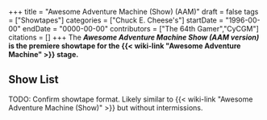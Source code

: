 +++
title = "Awesome Adventure Machine (Show) (AAM)"
draft = false
tags = ["Showtapes"]
categories = ["Chuck E. Cheese's"]
startDate = "1996-00-00"
endDate = "0000-00-00"
contributors = ["The 64th Gamer","CyCGM"]
citations = []
+++
The ***Awesome Adventure Machine Show (AAM version)* is the premiere showtape for the {{< wiki-link "Awesome Adventure Machine" >}} stage.**

## Show List

TODO: Confirm showtape format. Likely similar to {{< wiki-link "Awesome Adventure Machine (Show)" >}} but without intermissions.
